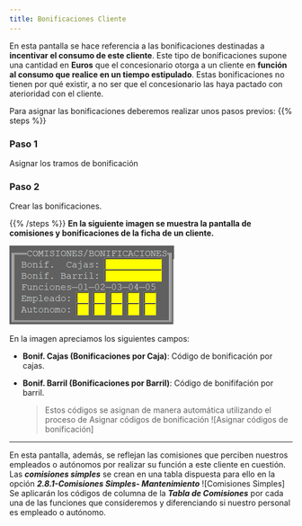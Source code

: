```yaml
---
title: Bonificaciones Cliente
---
```

En esta pantalla se hace referencia a las bonificaciones destinadas a **incentivar el consumo de este cliente**. Este tipo de bonificaciones supone una cantidad en **Euros** que el concesionario otorga a un cliente en **función al consumo que realice en un tiempo estipulado**.
Estas bonificaciones no tienen por qué existir, a no ser que el concesionario las haya pactado con aterioridad con el cliente.

Para asignar las bonificaciones deberemos realizar unos pasos previos:
{{% steps %}}

### Paso 1

 Asignar los tramos de bonificación <!-- Insertar referencia a bonificaciones y redirección a las bonificaciones -->

### Paso 2

Crear las bonificaciones.

{{% /steps %}}
**En la siguiente imagen se muestra la pantalla de comisiones y bonificaciones de la ficha de un cliente.**

![PantallaBonificaciones](/docs/images/FichaClienteBonificaComision.png)

En la imagen apreciamos los siguientes campos:

* **Bonif. Cajas (Bonificaciones por Caja)**: Código de bonificación por cajas.
* **Bonif. Barril (Bonificaciones por Barril)**: Código de bonififación por barril.

  > Estos códigos se asignan de manera automática utilizando el proceso de Asignar códigos de bonificación <!-- Introduccir redireccíon a códigos de bonificación -->![Asignar códigos de bonificación]
  >
---

En esta pantalla, además, se reflejan las comisiones que perciben nuestros empleados o autónomos por realizar su función a este cliente en cuestión.
Las ***comisiones simples*** se crean en una tabla dispuesta para ello en la opción ***2.8.1-Comisiones Simples- Mantenimiento*** <!-- Insertar redireccion a comisiones simples -->![Comisiones Simples]
Se aplicarán los códigos de columna de la ***Tabla de Comisiones*** por cada una de las funciones que consideremos y diferenciando si nuestro personal es empleado o autónomo.
